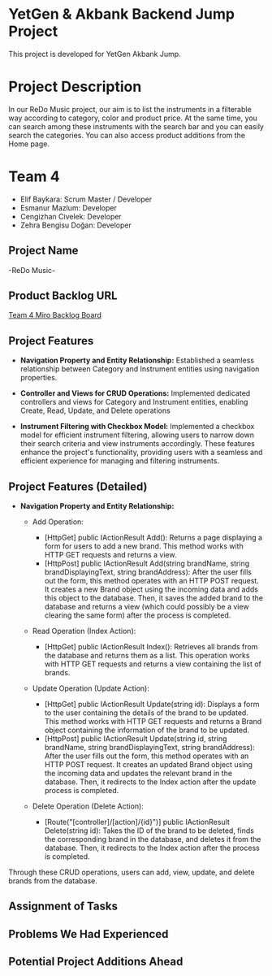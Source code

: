 # YetGen & Akbank Backend Jump Project
This project is developed for YetGen Akbank Jump.

# Project Description
In our ReDo Music project, our aim is to list the instruments in a filterable way according to category, color and product price. At the same time, you can search among these instruments with the search bar and you can easily search the categories. You can also access product additions from the Home page.

# **Team 4**
- Elif Baykara: Scrum Master / Developer
- Esmanur Mazlum: Developer
- Cengizhan Civelek: Developer
- Zehra Bengisu Doğan: Developer

## Project Name
-ReDo Music-

## Product Backlog URL
[Team 4 Miro Backlog Board](https://miro.com/app/board/uXjVNVFctnk=/?share_link_id=668822531608)

## Project Features
-	**Navigation Property and Entity Relationship:**
  Established a seamless relationship between Category and Instrument entities using navigation properties.
 	
-	**Controller and Views for CRUD Operations:**
  Implemented dedicated controllers and views for Category and Instrument entities, enabling Create, Read, Update, and Delete operations
 	
-	**Instrument Filtering with Checkbox Model:**
  Implemented a checkbox model for efficient instrument filtering, allowing users to narrow down their search criteria and view instruments accordingly.
These features enhance the project's functionality, providing users with a seamless and efficient experience for managing and filtering instruments.

## Project Features (Detailed)
- **Navigation Property and Entity Relationship:**
  - Add Operation:
      - [HttpGet] public IActionResult Add(): Returns a page displaying a form for users to add a new brand. This method works with HTTP GET requests and returns a view.
      - [HttpPost] public IActionResult Add(string brandName, string brandDisplayingText, string brandAddress): After the user fills out the form, this method operates with an HTTP POST request. It creates a new Brand object using the incoming data and adds this object to the database. Then, it saves the added brand to the database and returns a view (which could possibly be a view clearing the same form) after the process is completed.
        
  - Read Operation (Index Action):
      - [HttpGet] public IActionResult Index(): Retrieves all brands from the database and returns them as a list. This operation works with HTTP GET requests and returns a view containing the list of brands.
  
  - Update Operation (Update Action):
       - [HttpGet] public IActionResult Update(string id): Displays a form to the user containing the details of the brand to be updated. This method works with HTTP GET requests and returns a Brand object containing the information of the brand to be updated.
       - [HttpPost] public IActionResult Update(string id, string brandName, string brandDisplayingText, string brandAddress): After the user fills out the form, this method operates with an HTTP POST request. It creates an updated Brand object using the incoming data and updates the relevant brand in the database. Then, it redirects to the Index action after the update process is completed.

   - Delete Operation (Delete Action):
       - [Route("[controller]/[action]/{id}")] public IActionResult Delete(string id): Takes the ID of the brand to be deleted, finds the corresponding brand in the database, and deletes it from the database. Then, it redirects to the Index action after the process is completed.

Through these CRUD operations, users can add, view, update, and delete brands from the database.

## Assignment of Tasks

## Problems We Had Experienced

## Potential Project Additions Ahead
